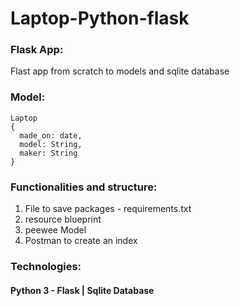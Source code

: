 # Laptop-Python-flask

### Flask App:
Flast app from scratch to models and sqlite database

### Model:
```
Laptop
{
  made_on: date,
  model: String,
  maker: String
}
```
### Functionalities and structure:
1. File to save packages - requirements.txt
2. resource blueprint
3. peewee Model
4. Postman to create an index

### Technologies:
#### Python 3 - Flask | Sqlite Database
